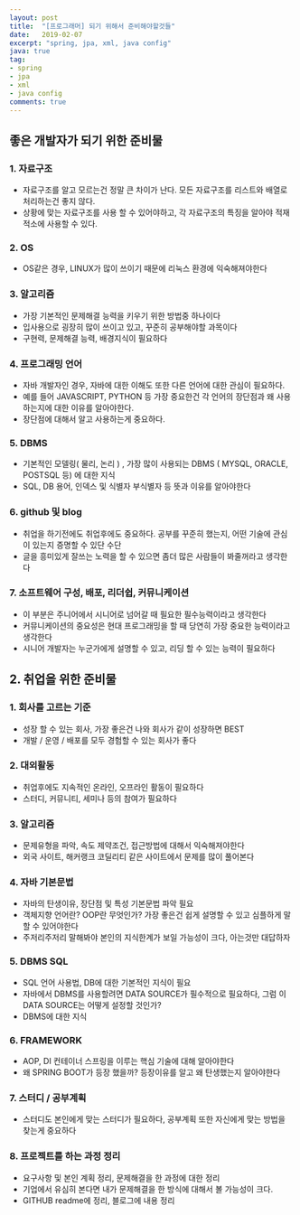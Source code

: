 ```yaml
---
layout: post
title:  "[프로그래머] 되기 위해서 준비해야할것들"
date:   2019-02-07
excerpt: "spring, jpa, xml, java config"
java: true
tag:
- spring
- jpa
- xml
- java config
comments: true
---
```


## 좋은 개발자가 되기 위한 준비물 

### 1. 자료구조

* 자료구조를 알고 모르는건 정말 큰 차이가 난다. 모든 자료구조를 리스트와 배열로 처리하는건 좋지 않다.
* 상황에 맞는 자료구조를 사용 할 수 있어야하고, 각 자료구조의 특징을 알아야 적재적소에 사용할 수 있다.

### 2. OS

* OS같은 경우, LINUX가 많이 쓰이기 때문에 리눅스 환경에 익숙해져야한다
 
### 3. 알고리즘

* 가장 기본적인 문제해결 능력을 키우기 위한 방법중 하나이다
* 입사용으로 굉장히 많이 쓰이고 있고, 꾸준히 공부해야할 과목이다
* 구현력, 문제해결 능력, 배경지식이 필요하다

### 4. 프로그래밍 언어

* 자바 개발자인 경우, 자바에 대한 이해도 또한 다른 언어에 대한 관심이 필요하다.
* 예를 들어 JAVASCRIPT, PYTHON 등 가장 중요한건 각 언어의 장단점과 왜 사용하는지에 대한 이유를 알아야한다.
* 장단점에 대해서 알고 사용하는게 중요하다.

### 5. DBMS

* 기본적인 모델링( 물리, 논리 ) , 가장 많이 사용되는 DBMS ( MYSQL, ORACLE, POSTSQL 등) 에 대한 지식
* SQL, DB 용어, 인덱스 및 식별자 부식별자 등 뜻과 이유를 알아야한다

### 6. github 및 blog

* 취업을 하기전에도 취업후에도 중요하다. 공부를 꾸준히 했는지, 어떤 기술에 관심이 있는지 증명할 수 있단 수단
* 글을 흥미있게 잘쓰는 노력을 할 수 있으면 좀더 많은 사람들이 봐줄꺼라고 생각한다

### 7. 소프트웨어 구성, 배포, 리더쉽, 커뮤니케이션

* 이 부분은 주니어에서 시니어로 넘어갈 때 필요한 필수능력이라고 생각한다
* 커뮤니케이션의 중요성은 현대 프로그래밍을 할 때 당연히 가장 중요한 능력이라고 생각한다
* 시니어 개발자는 누군가에게 설명할 수 있고, 리딩 할 수 있는 능력이 필요하다

## 2. 취업을 위한 준비물

### 1. 회사를 고르는 기준

* 성장 할 수 있는 회사, 가장 좋은건 나와 회사가 같이 성장하면 BEST
* 개발 / 운영 / 배포를 모두 경험할 수 있는 회사가 좋다

### 2. 대외활동

* 취업후에도 지속적인 온라인, 오프라인 활동이 필요하다
* 스터디, 커뮤니티, 세미나 등의 참여가 필요하다

### 3. 알고리즘

* 문제유형을 파악, 속도 제약조건, 접근방법에 대해서 익숙해져야한다
* 외국 사이트, 해커랭크 코딜리티 같은 사이트에서 문제를 많이 풀어본다

### 4. 자바 기본문법

* 자바의 탄생이유, 장단점 및 특성 기본문법 파악 필요
* 객체지향 언어란? OOP란 무엇인가? 가장 좋은건 쉽게 설명할 수 있고 심플하게 말할 수 있어야한다
* 주저리주저리 말해봐야 본인의 지식한계가 보일 가능성이 크다, 아는것만 대답하자

### 5. DBMS SQL

* SQL 언어 사용법, DB에 대한 기본적인 지식이 필요
* 자바에서 DBMS를 사용할려면 DATA SOURCE가 필수적으로 필요하다, 그럼 이 DATA SOURCE는 어떻게 설정할 것인가?
* DBMS에 대한 지식

### 6. FRAMEWORK

* AOP, DI 컨테이너 스프링을 이루는 핵심 기술에 대해 알아야한다
* 왜 SPRING BOOT가 등장 했을까? 등장이유를 알고 왜 탄생했는지 알아야한다

### 7. 스터디 / 공부계획

* 스터디도 본인에게 맞는 스터디가 필요하다, 공부계획 또한 자신에게 맞는 방법을 찾는게 중요하다

### 8. 프로젝트를 하는 과정 정리

* 요구사항 및 본인 계획 정리, 문제해결을 한 과정에 대한 정리
* 기업에서 유심히 본다면 내가 문제해결을 한 방식에 대해서 볼 가능성이 크다.
* GITHUB readme에 정리, 블로그에 내용 정리